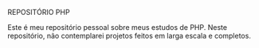 REPOSITÓRIO PHP 

Este é meu repositório pessoal sobre meus estudos de PHP. Neste repositório, não contemplarei projetos feitos em larga escala e completos.  